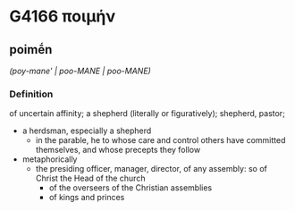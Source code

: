 # G4166 ποιμήν

## poimḗn

_(poy-mane' | poo-MANE | poo-MANE)_

### Definition

of uncertain affinity; a shepherd (literally or figuratively); shepherd, pastor; 

- a herdsman, especially a shepherd
  - in the parable, he to whose care and control others have committed themselves, and whose precepts they follow
- metaphorically
  - the presiding officer, manager, director, of any assembly: so of Christ the Head of the church
    - of the overseers of the Christian assemblies
    - of kings and princes
